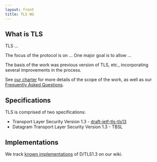 ```yaml
---
layout: front
title: TLS WG
---
```


## What is TLS

TLS ...

The focus of the protocol is on ... One major goal is to allow ...

The basis of the work was previous version of TLS, etc., incorporating several
improvements in the process.

See [our charter](http://datatracker.ietf.org/wg/httpbis/charter/) for more
details of the scope of the work, as well as our [Frequently Asked
Questions](/faq/).


## Specifications

TLS is comprised of two specifications:

* Transport Layer Security Version 1.3 - [draft-ietf-tls-tls13](https://github.com/tlswg/tls13-spec)
* Datagram Transport Layer Security Version 1.3 - TBSL
 
 
## Implementations

We track [known
implementations]("https://github.com/tlswg/tls13-spec/wiki/Implementations) of
D/TLS1.3 on our wiki. 


